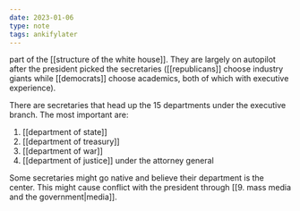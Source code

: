 ```yaml
---
date: 2023-01-06
type: note
tags: ankifylater
---
```


part of the [[structure of the white house]]. They are largely on autopilot after the president picked the secretaries ([[republicans]] choose industry giants while [[democrats]] choose academics, both of which with executive experience).

There are secretaries that head up the 15 departments under the executive branch. The most important are:
1. [[department of state]]
2. [[department of treasury]]
3. [[department of war]]
4. [[department of justice]] under the attorney general

Some secretaries might go native and believe their department is the center. This might cause conflict with the president through [[9. mass media and the government|media]].
